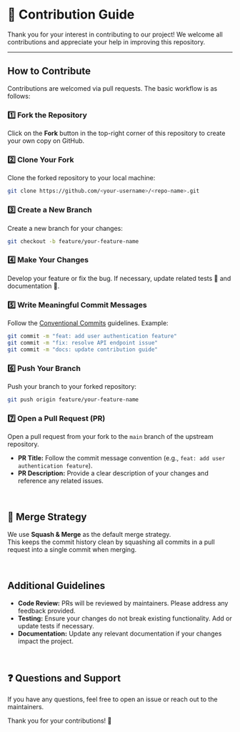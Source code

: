# 🚀 Contribution Guide

Thank you for your interest in contributing to our project! We welcome all contributions and appreciate your help in improving this repository.  

---

## How to Contribute

Contributions are welcomed via pull requests. The basic workflow is as follows:

### 1️⃣ Fork the Repository  
Click on the **Fork** button in the top-right corner of this repository to create your own copy on GitHub.

### 2️⃣ Clone Your Fork  
Clone the forked repository to your local machine:
```bash
git clone https://github.com/<your-username>/<repo-name>.git
```

### 3️⃣ Create a New Branch  
Create a new branch for your changes:
```bash
git checkout -b feature/your-feature-name
```

### 4️⃣ Make Your Changes  
Develop your feature or fix the bug. If necessary, update related tests 🧪 and documentation 📖.

### 5️⃣ Write Meaningful Commit Messages  
Follow the [Conventional Commits](https://www.conventionalcommits.org/en/v1.0.0/) guidelines. Example:
```bash
git commit -m "feat: add user authentication feature"
git commit -m "fix: resolve API endpoint issue"
git commit -m "docs: update contribution guide"
```

### 6️⃣ Push Your Branch  
Push your branch to your forked repository:
```bash
git push origin feature/your-feature-name
```

### 7️⃣ Open a Pull Request (PR)  
Open a pull request from your fork to the `main` branch of the upstream repository.

- **PR Title:** Follow the commit message convention (e.g., `feat: add user authentication feature`).  
- **PR Description:** Provide a clear description of your changes and reference any related issues.

<br>

## 🔀 Merge Strategy

We use **Squash & Merge** as the default merge strategy.  
This keeps the commit history clean by squashing all commits in a pull request into a single commit when merging.

<br>

## Additional Guidelines

- **Code Review:** PRs will be reviewed by maintainers. Please address any feedback provided.  
- **Testing:** Ensure your changes do not break existing functionality. Add or update tests if necessary.  
- **Documentation:** Update any relevant documentation if your changes impact the project.  

<br>

## ❓ Questions and Support

If you have any questions, feel free to open an issue or reach out to the maintainers.

Thank you for your contributions! 🚀
